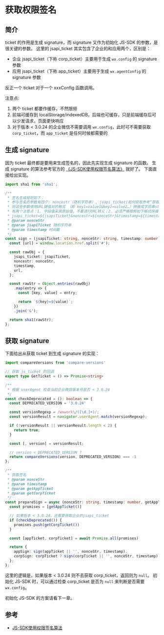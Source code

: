 # 获取权限签名

## 简介

ticket 的作用是生成 signature，而 signature 又作为初始化 JS-SDK 的参数，是很关键的参数。 这里的 jsapi_ticket 其实包含了企业的和应用两个，区别是：

* 企业 jsapi_ticket（下称 corp_ticket）主要用于生成 `wx.config` 的 signature 参数
* 应用 jsapi_ticket（下称 app_ticket）主要用于生成 `wx.agentConfig` 的 signature 参数

反正一个 ticket 对于一个 xxxConfig 函数调用。

注意点:

1. 两个 ticket 都要作缓存，不然限频
2. 前端可缓存到 localStorage/indexedDB，后端也可缓存，只是前端缓存后可以少发请求，页面更快响应
3. 对于版本 < 3.0.24 的企业微信不需要调用 `wx.config`，此时可不需要获取 `corp_ticket`，而 `app_ticket` 是任何时候都需要的

## 生成 signature

因为 ticket 最终都是要用来生成签名的，因此先实现生成 signature 的函数。 生成 signature
的算法参考官方的 [《JS-SDK使用权限签名算法》](https://work.weixin.qq.com/api/doc/90001/90144/90539) 就好了。 下面直接给出实现。

```ts
import sha1 from 'sha1';

/**
 * 签名生成规则如下：
 * 参与签名的参数有四个: noncestr（随机字符串）, jsapi_ticket(如何获取参考“获取企业jsapi_ticket”以及“获取应用的jsapi_ticket接口”), timestamp（时间戳）, url（当前网页的URL， 不包含#及其后面部分）
 * 将这些参数使用URL键值对的格式 （即 key1=value1&key2=value2…）拼接成字符串string1。
 * 有两个注意点：1. 字段值采用原始值，不要进行URL转义；2. 必须严格按照如下格式拼接，不可变动字段顺序。
 * jsapi_ticket=${jsapiTicket}&noncestr=${nonceStr}&timestamp=${timestamp}&url=${url}
 * @param nonceStr
 * @param jsapiTicket 随机字符串
 * @param timestamp 时间截
 */
const sign = (jsapiTicket: string, nonceStr: string, timestamp: number) => {
  const [url] = window.location.href.split('#');

  const rawObj = {
    jsapi_ticket: jsapiTicket,
    noncestr: nonceStr,
    timestamp,
    url,
  };

  const rawStr = Object.entries(rawObj)
    .map(entry => {
      const [key, value] = entry;

      return `${key}=${value}`;
    })
    .join('&');

  return sha1(rawStr);
};
```

## 获取 signature

下面给出从获取 ticket 到生成 signature 的实现：

```ts
import compareVersions from 'compare-versions'

// 获取 js_ticket 的回调
export type GetTicket = () => Promise<string>

/**
 * 根据 userAgent 检查当前企业微信版本号是否 < 3.0.24
 */
const checkDeprecated = (): boolean => {
  const DEPRECATED_VERSION = '3.0.24'

  const versionRegexp = /wxwork\/([\d.]+)/;
  const versionResult = navigator.userAgent.match(versionRegexp);

  if (!versionResult || versionResult.length < 2) {
    return true;
  }

  const [, version] = versionResult;

  // version < DEPRECATED_VERSION ?
  return compareVersions(version, DEPRECATED_VERSION) === -1
};

/**
 * 获取签名
 * @param nonceStr
 * @param timestamp
 * @param getAppTicket
 * @param getCorpTicket
 */
const prepareSign = async (nonceStr: string, timestamp: number, getAppTicket: GetTicket, getCorpTicket: GetTicket) => {
  const promises = [getAppTicket()]

  // 如果版本 < 3.0.24，还需要获取企业的jsapi_ticket
  if (checkDeprecated()) {
    promises.push(getCorpTicket())
  }

  const [appTicket, corpTicket] = await Promise.all(promises)

  return {
    appSign: sign(appTicket || '', nonceStr, timestamp),
    corpSign: corpTicket ? sign(corpTicket || '', nonceStr, timestamp) : null,
  };
};
```

这里的逻辑是，如果版本 < 3.0.24 则不去获取 corp_ticket，返回则为 `null`。
初始化 JS-SDK 时，可以通过检查 corp_ticket 是否为 `null` 来判断是否需要 `wx.config`。

初始化 JS-SDK 的方案请看下一章。

## 参考

* [JS-SDK使用权限签名算法](https://work.weixin.qq.com/api/doc/90001/90144/90539)
